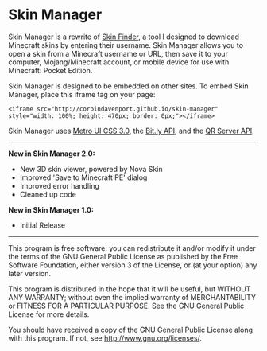 Skin Manager
================
Skin Manager is a rewrite of [Skin Finder](http://www.poweredbyredstone.net/?p=1748), a tool I designed to download Minecraft skins by entering their username. Skin Manager allows you to open a skin from a Minecraft username or URL, then save it to your computer, Mojang/Minecraft account, or mobile device for use with Minecraft: Pocket Edition.

Skin Manager is designed to be embedded on other sites. To embed Skin Manager, place this iframe tag on your page:

```
<iframe src="http://corbindavenport.github.io/skin-manager" style="width: 100%; height: 470px; border: 0px;"></iframe>
```


Skin Manager uses [Metro UI CSS 3.0](http://metroui.org.ua), the [Bit.ly API](http://dev.bitly.com), and the [QR Server API](http://goqr.me/api/).

---------------------------------------------------------
__New in Skin Manager 2.0:__
* New 3D skin viewer, powered by Nova Skin
* Improved 'Save to Minecraft PE' dialog
* Improved error handling
* Cleaned up code

__New in Skin Manager 1.0:__
* Initial Release

---------------------------------------------------------

This program is free software: you can redistribute it and/or modify
it under the terms of the GNU General Public License as published by
the Free Software Foundation, either version 3 of the License, or
(at your option) any later version.

This program is distributed in the hope that it will be useful,
but WITHOUT ANY WARRANTY; without even the implied warranty of
MERCHANTABILITY or FITNESS FOR A PARTICULAR PURPOSE.  See the
GNU General Public License for more details.

You should have received a copy of the GNU General Public License
along with this program.  If not, see <http://www.gnu.org/licenses/>.
